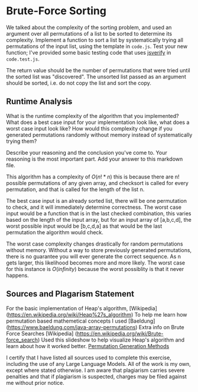 # Brute-Force Sorting

We talked about the complexity of the sorting problem, and used an argument over
all permutations of a list to be sorted to determine its complexity. Implement
a function to sort a list by systematically trying all permutations of the input
list, using the template in `code.js`. Test your new function; I've provided
some basic testing code that uses [jsverify](https://jsverify.github.io/) in
`code.test.js`.

The return value should be the number of permutations that were tried until the
sorted list was "discovered". The unsorted list passed as an argument should be
sorted, i.e. do not copy the list and sort the copy.

## Runtime Analysis

What is the runtime complexity of the algorithm that you implemented? What does
a best case input for your implementation look like, what does a worst case
input look like? How would this complexity change if you generated permutations
randomly without memory instead of systematically trying them?

Describe your reasoning and the conclusion you've come to. Your reasoning is the
most important part. Add your answer to this markdown file.

This algorithm has a complexity of $O(n!*n)$ this is because there are n! possible permutations of any given array, and checksort is called for every permutation, and that is called for the length of the list n. 

The best case input is an already sorted list, there will be one permutation to check, and it will immediately determine correctness.
The worst case input would be a function that is in the last checked combination, this varies based on the length of the input array, but for an input array of [a,b,c,d], the worst possible input would be [b,c,d,a] as that would be the last permutation the algorithm would check.

The worst case complexity changes drastically for random permutations without memory. Without a way to store previously generated permutations, there is no guarantee you will ever generate the correct sequence. As n gets larger, this likelihood becomes more and more likely. The worst case for this instance is $O(infinity)$ because the worst possiblity is that it never happens.

## Sources and Plagarism Statement

For the basic implementation of Heap's algorithm, [Wikipedia] (https://en.wikipedia.org/wiki/Heap%27s_algorithm)
To help me learn how permutation based mathemetical concepts I used [Baeldung] (https://www.baeldung.com/java-array-permutations)
Extra info on Brute Force Searches [Wikipedia] (https://en.wikipedia.org/wiki/Brute-force_search)
Used this slideshow to help visualize Heap's algorithm and learn about how it worked better. [Permutation Generation Methods](https://sedgewick.io/wp-content/uploads/2022/03/2002PermGeneration.pdf)

I certify that I have listed all sources used to complete this exercise, including the use of any Large Language Models. All of the work is my own, except where stated otherwise. I am aware that plagiarism carries severe penalties and that if plagiarism is suspected, charges may be filed against me without prior notice.
